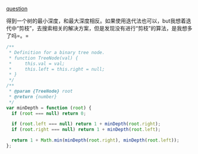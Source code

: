 [question](https://leetcode.com/problems/minimum-depth-of-binary-tree/)

得到一个树的最小深度，和最大深度相反。如果使用迭代法也可以，but我想着迭代中“剪枝”，去搜索相关的解决方案，但是发现没有进行“剪枝”的算法，是我想多了吗=。=

```js
/**
 * Definition for a binary tree node.
 * function TreeNode(val) {
 *     this.val = val;
 *     this.left = this.right = null;
 * }
 */
/**
 * @param {TreeNode} root
 * @return {number}
 */
var minDepth = function (root) {
  if (root === null) return 0;

  if (root.left === null) return 1 + minDepth(root.right);
  if (root.right === null) return 1 + minDepth(root.left);

  return 1 + Math.min(minDepth(root.right), minDepth(root.left));
};
```